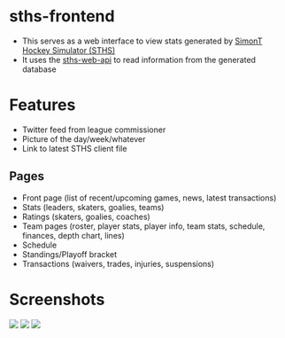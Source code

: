 # sths-frontend

- This serves as a web interface to view stats generated by [SimonT Hockey Simulator (STHS)](http://sths.simont.info/)
- It uses the [sths-web-api](https://github.com/knowlesc/sths-web-api) to read information from the generated database

# Features

- Twitter feed from league commissioner
- Picture of the day/week/whatever
- Link to latest STHS client file 

## Pages
- Front page (list of recent/upcoming games, news, latest transactions)
- Stats (leaders, skaters, goalies, teams)
- Ratings (skaters, goalies, coaches)
- Team pages (roster, player stats, player info, team stats, schedule, finances, depth chart, lines) 
- Schedule
- Standings/Playoff bracket
- Transactions (waivers, trades, injuries, suspensions)

# Screenshots

![](https://i.imgur.com/arAqTUs.png)
![](https://i.imgur.com/QJdWvcp.png)
![](https://i.imgur.com/o15I98r.png)